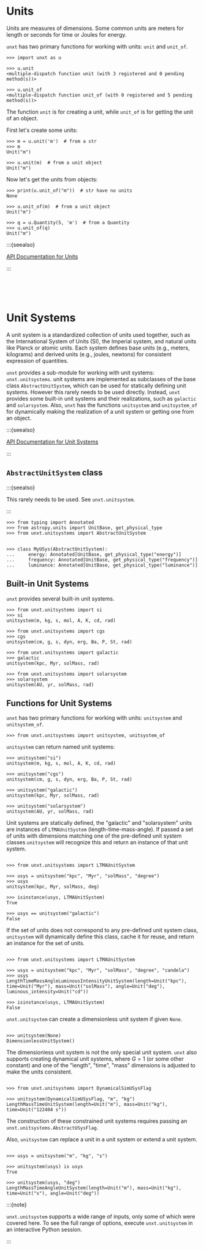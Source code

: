 # Units

Units are measures of dimensions. Some common units are meters for length or
seconds for time or Joules for energy.

`unxt` has two primary functions for working with units: `unit` and `unit_of`.

```{code-block} python
>>> import unxt as u

>>> u.unit
<multiple-dispatch function unit (with 3 registered and 0 pending method(s))>

>>> u.unit_of
<multiple-dispatch function unit_of (with 0 registered and 5 pending method(s))>
```

The function `unit` is for creating a unit, while `unit_of` is for getting the
unit of an object.

First let's create some units:

```{code-block} python
>>> m = u.unit('m')  # from a str
>>> m
Unit("m")

>>> u.unit(m)  # from a unit object
Unit("m")

```

Now let's get the units from objects:

```{code-block} python
>>> print(u.unit_of("m"))  # str have no units
None

>>> u.unit_of(m)  # from a unit object
Unit("m")

>>> q = u.Quantity(5, 'm')  # from a Quantity
>>> u.unit_of(q)
Unit("m")

```

:::{seealso}

[API Documentation for Units](../api/units.md)

:::

<br><br><br>

# Unit Systems

A unit system is a standardized collection of units used together, such as the
International System of Units (SI), the Imperial system, and natural units like
Planck or atomic units. Each system defines base units (e.g., meters, kilograms)
and derived units (e.g., joules, newtons) for consistent expression of
quantities.

`unxt` provides a sub-module for working with unit systems: `unxt.unitsystems`.
unit systems are implemented as subclasses of the base class
`AbstractUnitSystem`, which can be used for statically defining unit systems.
However this rarely needs to be used directly. Instead, `unxt` provides some
built-in unit systems and their realizations, such as `galactic` and
`solarsystem`. Also, `unxt` has the functions `unitsystem` and `unitsystem_of`
for dynamically making the realization of a unit system or getting one from an
object.

:::{seealso}

[API Documentation for Unit Systems](../api/unitsystems.md)

:::

## `AbstractUnitSystem` class

:::{seealso}

This rarely needs to be used. See `unxt.unitsystem`.

:::

```{code-block} python
>>> from typing import Annotated
>>> from astropy.units import UnitBase, get_physical_type
>>> from unxt.unitsystems import AbstractUnitSystem


>>> class MyUSys(AbstractUnitSystem):
...     energy: Annotated[UnitBase, get_physical_type("energy")]
...     frequency: Annotated[UnitBase, get_physical_type("frequency")]
...     luminance: Annotated[UnitBase, get_physical_type("luminance")]

```

## Built-in Unit Systems

`unxt` provides several built-in unit systems.

```{code-block} python
>>> from unxt.unitsystems import si
>>> si
unitsystem(m, kg, s, mol, A, K, cd, rad)
```

```{code-block} python
>>> from unxt.unitsystems import cgs
>>> cgs
unitsystem(cm, g, s, dyn, erg, Ba, P, St, rad)
```

```{code-block} python
>>> from unxt.unitsystems import galactic
>>> galactic
unitsystem(kpc, Myr, solMass, rad)
```

```{code-block} python
>>> from unxt.unitsystems import solarsystem
>>> solarsystem
unitsystem(AU, yr, solMass, rad)
```

## Functions for Unit Systems

`unxt` has two primary functions for working with units: `unitsystem` and
`unitsystem_of`.

```{code-block} python
>>> from unxt.unitsystems import unitsystem, unitsystem_of
```

`unitsystem` can return named unit systems:

```{code-block} python
>>> unitsystem("si")
unitsystem(m, kg, s, mol, A, K, cd, rad)

>>> unitsystem("cgs")
unitsystem(cm, g, s, dyn, erg, Ba, P, St, rad)

>>> unitsystem("galactic")
unitsystem(kpc, Myr, solMass, rad)

>>> unitsystem("solarsystem")
unitsystem(AU, yr, solMass, rad)

```

Unit systems are statically defined, the "galactic" and "solarsystem" units are
instances of `LTMAUnitSystem` (length-time-mass-angle). If passed a set of units
with dimensions matching one of the pre-defined unit system classes `unitsystem`
will recognize this and return an instance of that unit system.

```{code-block} python

>>> from unxt.unitsystems import LTMAUnitSystem

>>> usys = unitsystem("kpc", "Myr", "solMass", "degree")
>>> usys
unitsystem(kpc, Myr, solMass, deg)

>>> isinstance(usys, LTMAUnitSystem)
True

>>> usys == unitsystem("galactic")
False

```

If the set of units does not correspond to any pre-defined unit system class,
`unitsystem` will dynamically define this class, cache it for reuse, and return
an instance for the set of units.

```{code-block} python

>>> from unxt.unitsystems import LTMAUnitSystem

>>> usys = unitsystem("kpc", "Myr", "solMass", "degree", "candela")
>>> usys
LengthTimeMassAngleLuminousIntensityUnitSystem(length=Unit("kpc"), time=Unit("Myr"), mass=Unit("solMass"), angle=Unit("deg"), luminous_intensity=Unit("cd"))

>>> isinstance(usys, LTMAUnitSystem)
False

```

`unxt.unitsystem` can create a dimensionless unit system if given `None`.

```{code-block} python

>>> unitsystem(None)
DimensionlessUnitSystem()

```

The dimensionless unit system is not the only special unit system. `unxt` also
supports creating dynamical unit systems, where $G = 1$ (or some other constant)
and one of the "length", "time", "mass" dimensions is adjusted to make the units
consistent.

```{code-block} python

>>> from unxt.unitsystems import DynamicalSimUSysFlag

>>> unitsystem(DynamicalSimUSysFlag, "m", "kg")
LengthMassTimeUnitSystem(length=Unit("m"), mass=Unit("kg"), time=Unit("122404 s"))

```

The construction of these constrained unit systems requires passing an
`unxt.unitsystems.AbstractUSysFlag`.

Also, `unitsystem` can replace a unit in a unit system or extend a unit system.

```{code-block} python

>>> usys = unitsystem("m", "kg", "s")

>>> unitsystem(usys) is usys
True

>>> unitsystem(usys, "deg")
LengthMassTimeAngleUnitSystem(length=Unit("m"), mass=Unit("kg"), time=Unit("s"), angle=Unit("deg"))

```

:::{note}

`unxt.unitsystem` supports a wide range of inputs, only some of which were
covered here. To see the full range of options, execute `unxt.unitsystem` in an
interactive Python session.

:::
